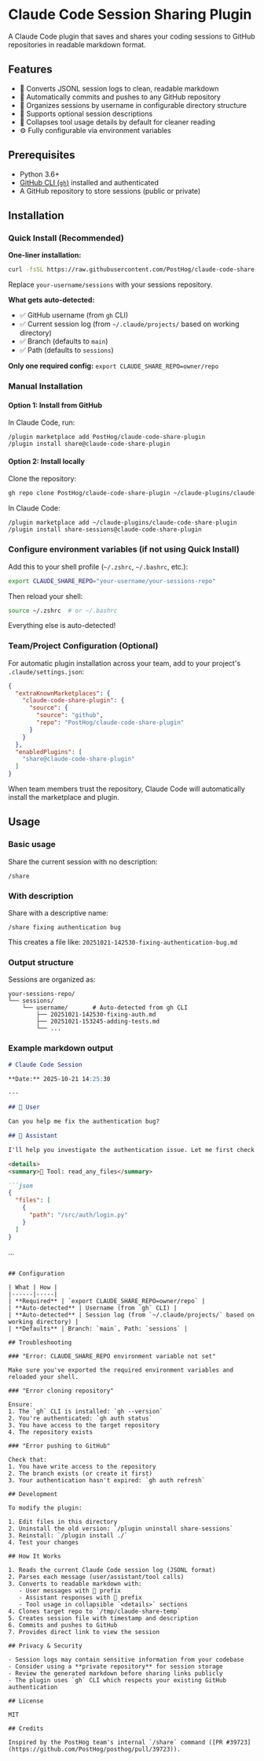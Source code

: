 # Claude Code Session Sharing Plugin

A Claude Code plugin that saves and shares your coding sessions to GitHub repositories in readable markdown format.

## Features

- 📝 Converts JSONL session logs to clean, readable markdown
- 🔄 Automatically commits and pushes to any GitHub repository
- 👤 Organizes sessions by username in configurable directory structure
- 🎯 Supports optional session descriptions
- 🔧 Collapses tool usage details by default for cleaner reading
- ⚙️ Fully configurable via environment variables

## Prerequisites

- Python 3.6+
- [GitHub CLI (`gh`)](https://cli.github.com/) installed and authenticated
- A GitHub repository to store sessions (public or private)

## Installation

### Quick Install (Recommended)

**One-liner installation:**

```bash
curl -fsSL https://raw.githubusercontent.com/PostHog/claude-code-share-plugin/main/install.sh | bash -s -- --claude-share-repo your-username/sessions
```

Replace `your-username/sessions` with your sessions repository.

**What gets auto-detected:**
- ✅ GitHub username (from `gh` CLI)
- ✅ Current session log (from `~/.claude/projects/` based on working directory)
- ✅ Branch (defaults to `main`)
- ✅ Path (defaults to `sessions`)

**Only one required config:** `export CLAUDE_SHARE_REPO=owner/repo`

### Manual Installation

#### Option 1: Install from GitHub

In Claude Code, run:

```
/plugin marketplace add PostHog/claude-code-share-plugin
/plugin install share@claude-code-share-plugin
```

#### Option 2: Install locally

Clone the repository:

```bash
gh repo clone PostHog/claude-code-share-plugin ~/claude-plugins/claude-code-share-plugin
```

In Claude Code:

```
/plugin marketplace add ~/claude-plugins/claude-code-share-plugin
/plugin install share-sessions@claude-code-share-plugin
```

### Configure environment variables (if not using Quick Install)

Add this to your shell profile (`~/.zshrc`, `~/.bashrc`, etc.):

```bash
export CLAUDE_SHARE_REPO="your-username/your-sessions-repo"
```

Then reload your shell:

```bash
source ~/.zshrc  # or ~/.bashrc
```

Everything else is auto-detected!

### Team/Project Configuration (Optional)

For automatic plugin installation across your team, add to your project's `.claude/settings.json`:

```json
{
  "extraKnownMarketplaces": {
    "claude-code-share-plugin": {
      "source": {
        "source": "github",
        "repo": "PostHog/claude-code-share-plugin"
      }
    }
  },
  "enabledPlugins": [
    "share@claude-code-share-plugin"
  ]
}
```

When team members trust the repository, Claude Code will automatically install the marketplace and plugin.

## Usage

### Basic usage

Share the current session with no description:

```
/share
```

### With description

Share with a descriptive name:

```
/share fixing authentication bug
```

This creates a file like: `20251021-142530-fixing-authentication-bug.md`

### Output structure

Sessions are organized as:

```
your-sessions-repo/
└── sessions/
    └── username/       # Auto-detected from gh CLI
        ├── 20251021-142530-fixing-auth.md
        ├── 20251021-153245-adding-tests.md
        └── ...
```

### Example markdown output

```markdown
# Claude Code Session

**Date:** 2025-10-21 14:25:30

---

## 👤 User

Can you help me fix the authentication bug?

## 🤖 Assistant

I'll help you investigate the authentication issue. Let me first check the relevant files.

<details>
<summary>🔧 Tool: read_any_files</summary>

```json
{
  "files": [
    {
      "path": "/src/auth/login.py"
    }
  ]
}
```
</details>

...
```

## Configuration

| What | How |
|------|-----|
| **Required** | `export CLAUDE_SHARE_REPO=owner/repo` |
| **Auto-detected** | Username (from `gh` CLI) |
| **Auto-detected** | Session log (from `~/.claude/projects/` based on working directory) |
| **Defaults** | Branch: `main`, Path: `sessions` |

## Troubleshooting

### "Error: CLAUDE_SHARE_REPO environment variable not set"

Make sure you've exported the required environment variables and reloaded your shell.

### "Error cloning repository"

Ensure:
1. The `gh` CLI is installed: `gh --version`
2. You're authenticated: `gh auth status`
3. You have access to the target repository
4. The repository exists

### "Error pushing to GitHub"

Check that:
1. You have write access to the repository
2. The branch exists (or create it first)
3. Your authentication hasn't expired: `gh auth refresh`

## Development

To modify the plugin:

1. Edit files in this directory
2. Uninstall the old version: `/plugin uninstall share-sessions`
3. Reinstall: `/plugin install ./`
4. Test your changes

## How It Works

1. Reads the current Claude Code session log (JSONL format)
2. Parses each message (user/assistant/tool calls)
3. Converts to readable markdown with:
   - User messages with 👤 prefix
   - Assistant responses with 🤖 prefix
   - Tool usage in collapsible `<details>` sections
4. Clones target repo to `/tmp/claude-share-temp`
5. Creates session file with timestamp and description
6. Commits and pushes to GitHub
7. Provides direct link to view the session

## Privacy & Security

- Session logs may contain sensitive information from your codebase
- Consider using a **private repository** for session storage
- Review the generated markdown before sharing links publicly
- The plugin uses `gh` CLI which respects your existing GitHub authentication

## License

MIT

## Credits

Inspired by the PostHog team's internal `/share` command ([PR #39723](https://github.com/PostHog/posthog/pull/39723)).
